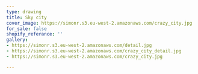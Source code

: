 ```yaml
---
type: drawing
title: Sky city
cover_image: https://simonr.s3.eu-west-2.amazonaws.com/crazy_city.jpg
for_sale: false
shopify_referance: ''
gallery:
- https://simonr.s3.eu-west-2.amazonaws.com/detail.jpg
- https://simonr.s3.eu-west-2.amazonaws.com/crazy_city_detail.jpg
- https://simonr.s3.eu-west-2.amazonaws.com/crazy_city.jpg

---
```

